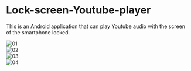 # Lock-screen-Youtube-player
This is an Android application that can play Youtube audio with the screen of the smartphone locked.

![01](https://user-images.githubusercontent.com/11911923/34348083-810450f6-ea4b-11e7-989b-802a13798a60.png)<br>
![02](https://user-images.githubusercontent.com/11911923/34348090-8b44e99a-ea4b-11e7-9eb3-9cb62bacc796.png)<br>
![03](https://user-images.githubusercontent.com/11911923/34348091-8e110906-ea4b-11e7-8401-975b3e2a8d35.png)<br>
![04](https://user-images.githubusercontent.com/11911923/34348094-8fe1970a-ea4b-11e7-9f0d-5bba51b7d8ec.png)<br>

